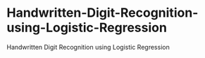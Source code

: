 # Handwritten-Digit-Recognition-using-Logistic-Regression
Handwritten Digit Recognition using Logistic Regression
